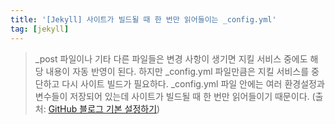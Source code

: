 ```yaml
---
title: '[Jekyll] 사이트가 빌드될 때 한 번만 읽어들이는 _config.yml'
tag: [jekyll]
---
```


> _post 파일이나 기타 다른 파일들은 변경 사항이 생기면 지킬 서비스 중에도 해당 내용이 자동 반영이 된다. 하지만 _config.yml 파일만큼은 지킬 서비스를 중단하고 다시 사이트 빌드가 필요하다. _config.yml 파일 안에는 여러 환경설정과 변수들이 저장되어 있는데 사이트가 빌드될 때 한 번만 읽어들이기 때문이다. (출처: [GitHub 블로그 기본 설정하기](https://devinlife.com/howto%20github%20pages/blog-config/))